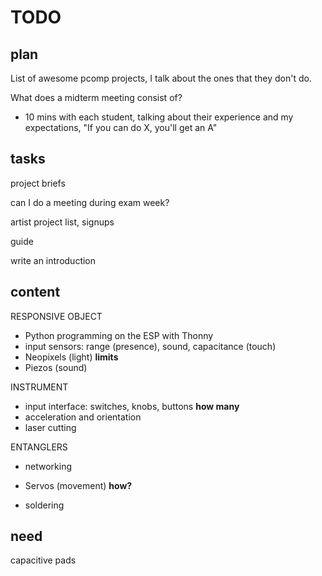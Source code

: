 # TODO

## plan

List of awesome pcomp projects, I talk about the ones that they don't do. 

What does a midterm meeting consist of?
- 10 mins with each student, talking about their experience and my expectations, "If you can do X, you'll get an A"


## tasks

project briefs

can I do a meeting during exam week?

artist project list, signups

guide

write an introduction


## content


RESPONSIVE OBJECT
- Python programming on the ESP with Thonny
- input sensors: range (presence), sound, capacitance (touch)
- Neopixels (light)          **limits**
- Piezos (sound)

INSTRUMENT
- input interface: switches, knobs, buttons  **how many**
- acceleration and orientation
- laser cutting

ENTANGLERS
- networking
- Servos (movement)         **how?**

- soldering



## need

capacitive pads




